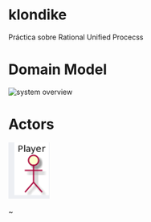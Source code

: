 # klondike
Práctica sobre Rational Unified Procecss

# Domain Model


![system overview](http://www.plantuml.com/plantuml/proxy?cache=no&src=https://raw.githubusercontent.com/ciscoruiz/klondike/main/domainModel/entities.puml?token=AAS45Z2H6K2PTBPQXUIZJYDAGNUL4)

# Actors

![plot](./actor/Actor.png)

~




